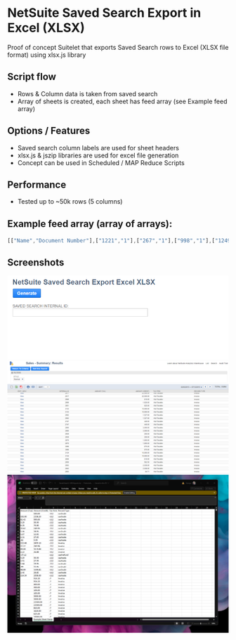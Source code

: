 # NetSuite Saved Search Export in Excel (XLSX)
Proof of concept Suitelet that exports Saved Search rows to Excel (XLSX file format) using xlsx.js library

## Script flow
- Rows & Column data is taken from saved search
- Array of sheets is created, each sheet has feed array (see Example feed array)

## Options / Features
- Saved search column labels are used for sheet headers
- xlsx.js & jszip libraries are used for excel file generation
- Concept can be used in Scheduled / MAP Reduce Scripts

## Performance
- Tested up to ~50k rows (5 columns)

## Example feed array (array of arrays):
```javascript
[["Name","Document Number"],["1221","1"],["267","1"],["998","1"],["1249","1"],["83","1"],["472","1"],["842","1"],["1149","1"],["824","1"],["748","1"],["907","1"],["631","1"],["92","1"],["1044","1"],["823","1"],["630","1"],["1508","1"],["1049","1"],["1036","1"],["562","1"],["512","1"],["1670","2"],["1668","2"],["-5","2"]]
```

## Screenshots
![App Screenshot](src/FileCabinet/SuiteScripts/NetSuite%20Saved%20Search%20Export%20Excel%20XLSX/screenshots/screenshot3.png)
![App Screenshot](src/FileCabinet/SuiteScripts/NetSuite%20Saved%20Search%20Export%20Excel%20XLSX/screenshots/screenshot2.png)
![App Screenshot](src/FileCabinet/SuiteScripts/NetSuite%20Saved%20Search%20Export%20Excel%20XLSX/screenshots/screenshot1.png)
